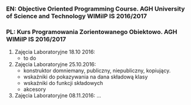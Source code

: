 ### EN: Objective Oriented Programming Course. AGH University of Science and Technology WIMiIP IS 2016/2017

### PL: Kurs Programowania Zorientowanego Obiektowo. AGH WIMiIP IS 2016/2017

1. Zajęcia Laboratoryjne 18.10 2016: 
    - to do
2. Zajęcia Laboratoryjne 25.10.2016:
    - konstruktor domniemany, publiczny, niepubliczny, kopiujący.
    - wskaźniki do pokazywania na dana składową klasy
	- wskaźniki do funkcji składowych
	- akcesory
3. Zajęcia Laboratoryjne 08.11.2016:
...